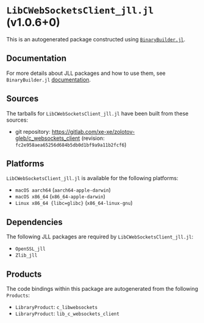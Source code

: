 # `LibCWebSocketsClient_jll.jl` (v1.0.6+0)

This is an autogenerated package constructed using [`BinaryBuilder.jl`](https://github.com/JuliaPackaging/BinaryBuilder.jl).

## Documentation

For more details about JLL packages and how to use them, see `BinaryBuilder.jl` [documentation](https://docs.binarybuilder.org/stable/jll/).

## Sources

The tarballs for `LibCWebSocketsClient_jll.jl` have been built from these sources:

* git repository: https://gitlab.com/xe-xe/zolotov-gleb/c_websockets_client (revision: `fc2e958aea65256d684b5db0d1bf9a9a11b2fcf6`)

## Platforms

`LibCWebSocketsClient_jll.jl` is available for the following platforms:

* `macOS aarch64` (`aarch64-apple-darwin`)
* `macOS x86_64` (`x86_64-apple-darwin`)
* `Linux x86_64 {libc=glibc}` (`x86_64-linux-gnu`)

## Dependencies

The following JLL packages are required by `LibCWebSocketsClient_jll.jl`:

* `OpenSSL_jll`
* `Zlib_jll`

## Products

The code bindings within this package are autogenerated from the following `Products`:

* `LibraryProduct`: `c_libwebsockets`
* `LibraryProduct`: `lib_c_websockets_client`

